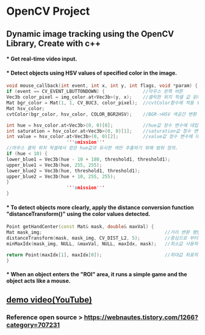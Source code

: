 OpenCV Project
===============

Dynamic image tracking using the OpenCV Library, Create with c++
-----------------------------------------------------------------

#### * Get **real-time video** input.

#### * Detect objects **using HSV values** of specified color in the image.

```C++
void mouse_callback(int event, int x, int y, int flags, void *param) {
if (event == CV_EVENT_LBUTTONDOWN) {              //마우스 왼쪽 버튼
Vec3b color_pixel = img_color.at<Vec3b>(y, x);    //클릭한 위치 픽셀 값 읽어옴
Mat bgr_color = Mat(1, 1, CV_8UC3, color_pixel);  //cvtColor함수에 적용 위해 한 픽셀로 구성된 이미지로 바꿈
Mat hsv_color;
cvtColor(bgr_color, hsv_color, COLOR_BGR2HSV);    //BGR->HSV 색공간 변환

int hue = hsv_color.at<Vec3b>(0, 0)[0];           //hue값 정수 변수에 대입 
int saturation = hsv_color.at<Vec3b>(0, 0)[1];    //saturation값 정수 변수에 대입 
int value = hsv_color.at<Vec3b>(0, 0)[2];         //value값 정수 변수에 대입 
                      '''omission'''
//마우스 클릭 위치 픽셀에서 얻은 hue값과 유사한 색만 추출하기 위해 범위 정의.
if (hue < 10) {
lower_blue1 = Vec3b(hue - 10 + 180, threshold1, threshold1);
upper_blue1 = Vec3b(hue, 255, 255);
lower_blue2 = Vec3b(hue, threshold1, threshold1);
upper_blue2 = Vec3b(hue + 10, 255, 255);
}
                      '''omission'''
}
```

#### * To detect objects more clearly, apply the distance conversion function **"distanceTransform()"** using the color values detected.

```C++
Point getHandCenter(const Mat& mask, double& maxVal) {
Mat mask_img;                                             //거리 변환 행렬을 저장 변수
distanceTransform(mask, mask_img, CV_DIST_L2, 5);         //중심으로 부터 점점 옅어지는 영상(=중심의 픽셀값 가장 높음) 출력
minMaxIdx(mask_img, NULL, &maxVal, NULL, maxIdx, mask);   //최소값 사용하지 않음, maxIdx =max location(행, 열)

return Point(maxIdx[1], maxIdx[0]);                       //최대값 좌표의 행, 열 값 반환
}
```

#### * When an object enters the "ROI" area, it runs a simple game and the object acts like a mouse.

## [demo video(YouTube)](https://www.youtube.com/watch?v=E13u8Xj-U6M)


### Reference open source > https://webnautes.tistory.com/1266?category=707231 
